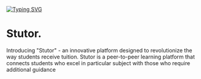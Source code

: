[![Typing SVG](https://readme-typing-svg.demolab.com/?lines=Introducing+"Stutor";an+innovative+platform+designed+to+revolutionize+the+way+students+receive+tuition. )](https://git.io/typing-svg)
# Stutor.

Introducing "Stutor" -
an innovative platform designed to revolutionize the way students receive tuition. 
Stutor is a peer-to-peer learning platform that connects students who excel in particular subject with those who require additional guidance
